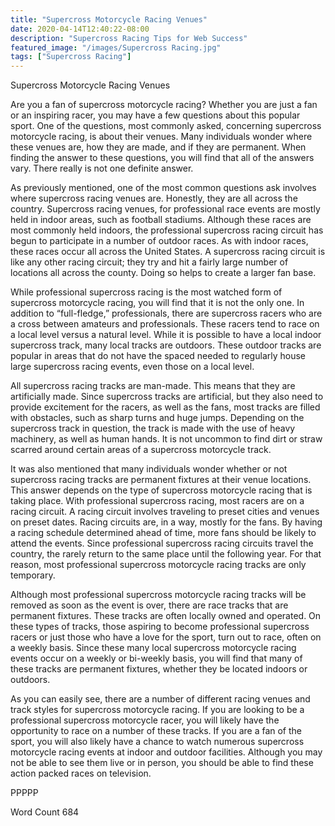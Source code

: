 ```yaml
---
title: "Supercross Motorcycle Racing Venues"
date: 2020-04-14T12:40:22-08:00
description: "Supercross Racing Tips for Web Success"
featured_image: "/images/Supercross Racing.jpg"
tags: ["Supercross Racing"]
---
```


Supercross Motorcycle Racing Venues

Are you a fan of supercross motorcycle racing? Whether you are just a fan or an inspiring racer, you may have a few questions about this popular sport.  One of the questions, most commonly asked, concerning supercross motorcycle racing, is about their venues. Many individuals wonder where these venues are, how they are made, and if they are permanent.  When finding the answer to these questions, you will find that all of the answers vary. There really is not one definite answer.

As previously mentioned, one of the most common questions ask involves where supercross racing venues are.  Honestly, they are all across the country.  Supercross racing venues, for professional race events are mostly held in indoor areas, such as football stadiums.  Although these races are most commonly held indoors, the professional supercross racing circuit has begun to participate in a number of outdoor races.  As with indoor races, these races occur all across the United States.  A supercross racing circuit is like any other racing circuit; they try and hit a fairly large number of locations all across the county.  Doing so helps to create a larger fan base.  

While professional supercross racing is the most watched form of supercross motorcycle racing, you will find that it is not the only one.  In addition to “full-fledge,” professionals, there are supercross racers who are a cross between amateurs and professionals. These racers tend to race on a local level versus a natural level.  While it is possible to have a local indoor supercross track, many local tracks are outdoors.  These outdoor tracks are popular in areas that do not have the spaced needed to regularly house large supercross racing events, even those on a local level.

All supercross racing tracks are man-made. This means that they are artificially made.  Since supercross tracks are artificial, but they also need to provide excitement for the racers, as well as the fans, most tracks are filled with obstacles, such as sharp turns and huge jumps.  Depending on the supercross track in question, the track is made with the use of heavy machinery, as well as human hands.  It is not uncommon to find dirt or straw scarred around certain areas of a supercross motorcycle track.

It was also mentioned that many individuals wonder whether or not supercross racing tracks are permanent fixtures at their venue locations. This answer depends on the type of supercross motorcycle racing that is taking place. With professional supercross racing, most racers are on a racing circuit. A racing circuit involves traveling to preset cities and venues on preset dates. Racing circuits are, in a way, mostly for the fans.  By having a racing schedule determined ahead of time, more fans should be likely to attend the events.  Since professional supercross racing circuits travel the country, the rarely return to the same place until the following year.  For that reason, most professional supercross motorcycle racing tracks are only temporary.  

Although most professional supercross motorcycle racing tracks will be removed as soon as the event is over, there are race tracks that are permanent fixtures. These tracks are often locally owned and operated.  On these types of tracks, those aspiring to become professional supercross racers or just those who have a love for the sport, turn out to race, often on a weekly basis.  Since these many local supercross motorcycle racing events occur on a weekly or bi-weekly basis, you will find that many of these tracks are permanent fixtures, whether they be located indoors or outdoors.

As you can easily see, there are a number of different racing venues and track styles for supercross motorcycle racing.  If you are looking to be a professional supercross motorcycle racer, you will likely have the opportunity to race on a number of these tracks.  If you are a fan of the sport, you will also likely have a chance to watch numerous supercross motorcycle racing events at indoor and outdoor facilities. Although you may not be able to see them live or in person, you should be able to find these action packed races on television. 

PPPPP

Word Count 684

